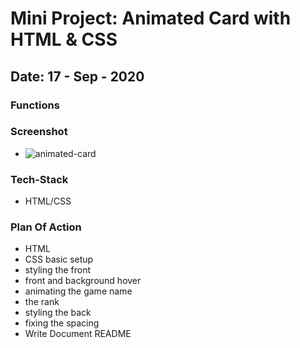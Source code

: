 # Mini Project: Animated Card with HTML & CSS

## Date: 17 - Sep - 2020

### Functions

### Screenshot

- <img src="https://i.imgur.com/YaWRm8o.png" alt="animated-card"/>

### Tech-Stack

- HTML/CSS

### Plan Of Action

- HTML
- CSS basic setup
- styling the front
- front and background hover
- animating the game name
- the rank
- styling the back
- fixing the spacing
- Write Document README
